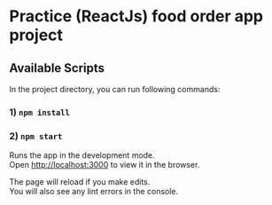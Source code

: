 # Practice (ReactJs) food order app project

## Available Scripts

In the project directory, you can run following commands:

### 1) `npm install`

### 2) `npm start`

Runs the app in the development mode.\
Open [http://localhost:3000](http://localhost:3000) to view it in the browser.

The page will reload if you make edits.\
You will also see any lint errors in the console.
